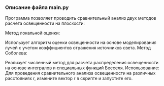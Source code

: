 ### Описание файла main.py

Программа позволяет проводить сравнительный анализ двух методов расчета освещенности на плоскости:

Метод локальной оценки:

Использует алгоритм оценки освещенности на основе моделирования лучей с учетом коэффициентов отражения источников света. Метод Соболева:

Реализует численный метод для расчета распределения освещенности на основе интегралов и специальных функций Бесселя. Использование: Для проведения сравнительного анализа освещенности на различных расстояниях r, измените вектор r в скрипте и запустите его.
